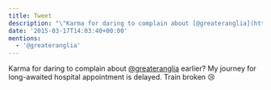 ```yaml
---
title: Tweet
description: "\"Karma for daring to complain about [@greateranglia](https://twitter.com/@greateranglia) earlier? My journey for long-awaited hospital appointment is delayed. Train broken \U0001F622\""
date: '2015-03-17T14:03:40+00:00'
mentions:
  - '@greateranglia'
---
```

Karma for daring to complain about [@greateranglia](https://twitter.com/@greateranglia) earlier? My journey for long-awaited hospital appointment is delayed. Train broken 😢
